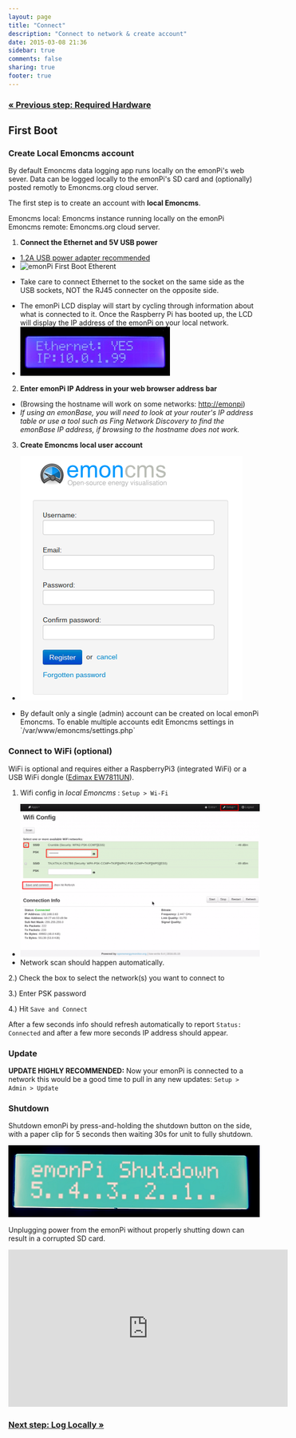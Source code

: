 ```yaml
---
layout: page
title: "Connect"
description: "Connect to network & create account"
date: 2015-03-08 21:36
sidebar: true
comments: false
sharing: true
footer: true
---
```


### [&laquo; Previous step: Required Hardware](/setup/)

##  First Boot

### Create Local Emoncms account

By default Emoncms data logging app runs locally on the emonPi's web sever. Data can be logged locally to the emonPi's SD card and (optionally) posted remotly to Emoncms.org cloud server.

The first step is to create an account with **local Emoncms**.

<p class="note">
Emoncms local: Emoncms instance running locally on the emonPi
<br>
Emoncms remote: Emoncms.org cloud server.
</p>

1. **Connect the Ethernet and 5V USB power**
  - [1.2A USB power adapter recommended](http://shop.openenergymonitor.com/power-supplies/)
  - ![emonPi First Boot Etherent](/images/setup/emonpi-ethernet_first_boot.png)
  - <p class='note warning'> Take care to connect Ethernet to the socket on the same side as the USB sockets, NOT the RJ45 connecter on the opposite side.</p>
  - The emonPi LCD display will start by cycling through information about what is connected to it. Once the Raspberry Pi has booted up, the LCD will display the IP address of the emonPi on your local network.
 - ![Etherent Connected](/images/setup/etherent_Connected.jpg)


2. **Enter emonPi IP Address in your web browser address bar**
- (Browsing the hostname will work on some networks: [http://emonpi](http://emonpi))
 - *If using an emonBase, you will need to look at your router's IP address table or use a tool such as Fing Network Discovery to find the emonBase IP address, if browsing to the hostname does not work.*


3. **Create Emoncms local user account**
  - ![Emoncms create account](/images/setup/Emoncms_reg.png)
  - <p class='note'> By default only a single (admin) account can be created on local emonPi Emoncms. To enable multiple accounts edit Emoncms settings in `/var/www/emoncms/settings.php` </p>

### Connect to WiFi (optional)

WiFi is optional and requires either a RaspberryPi3 (integrated WiFi) or a USB WiFi dongle ([Edimax EW7811UN](http://shop.openenergymonitor.com/edimax-usb-wifi-adapter-ew-7811un/)).

1. Wifi config in *local Emoncms* : `Setup > Wi-Fi`
 - ![Connect to Wifi](/images/setup/wifi9_0.png)
 - Network scan should happen automatically.

2.) Check the box to select the network(s) you want to connect to

3.) Enter PSK password

4.) Hit `Save and Connect`

After a few seconds info should refresh automatically to report `Status: Connected` and after a few more seconds IP address should appear.

### Update

**UPDATE HIGHLY RECOMMENDED:** Now your emonPi is connected to a network this would be a good time to pull in any new updates: `Setup > Admin > Update`

### Shutdown

Shutdown emonPi by press-and-holding the shutdown button on the side, with a paper clip for 5 seconds then waiting 30s for unit to fully shutdown.

![emonPi Shutdown](/images/setup/emonPi_shutdown.png)

<p class='note warning'>
Unplugging power from the emonPi without properly shutting down can result in a corrupted SD card.
</p>

<div class='videoWrapper'>
<iframe width="560" height="315" src="https://www.youtube.com/embed/77WEj9Q6JEE" frameborder="0" allowfullscreen></iframe>
</div>


### [Next step: Log Locally &raquo;](/setup/local/)
